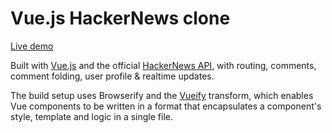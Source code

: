 # Vue.js HackerNews clone

[Live demo](http://yyx990803.github.io/vue-hackernews/)

Built with [Vue.js](http://vuejs.org) and the official [HackerNews API](https://github.com/HackerNews/API), with routing, comments, comment folding, user profile & realtime updates.

The build setup uses Browserify and the [Vueify](https://github.com/vuejs/vueify) transform, which enables Vue components to be written in a format that encapsulates a component's style, template and logic in a single file.